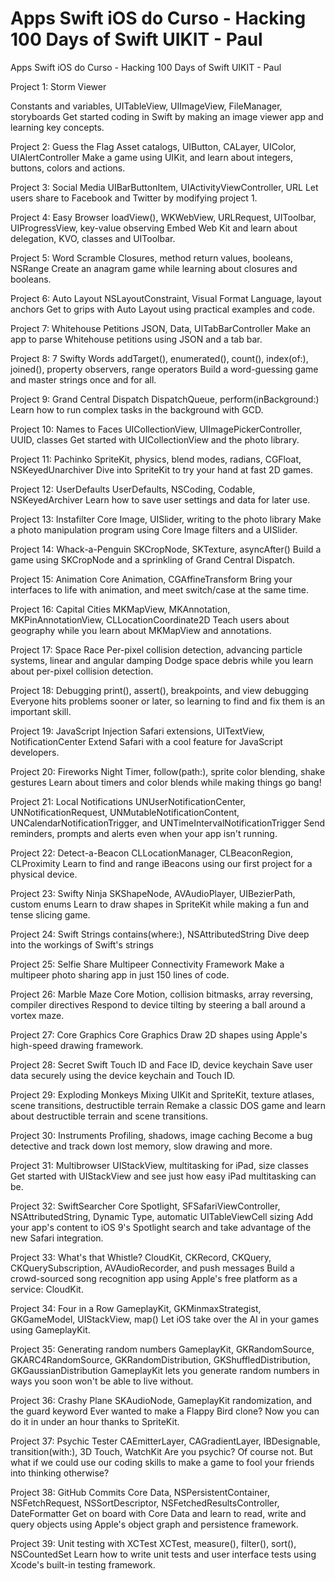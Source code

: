 # Apps Swift iOS do Curso - Hacking 100 Days of Swift UIKIT - Paul

Apps Swift iOS do Curso - Hacking 100 Days of Swift UIKIT - Paul


Project 1: Storm Viewer

Constants and variables, UITableView, UIImageView, FileManager, storyboards
Get started coding in Swift by making an image viewer app and learning key concepts.



Project 2: Guess the Flag
Asset catalogs, UIButton, CALayer, UIColor, UIAlertController
Make a game using UIKit, and learn about integers, buttons, colors and actions.



Project 3: Social Media
UIBarButtonItem, UIActivityViewController, URL
Let users share to Facebook and Twitter by modifying project 1.



Project 4: Easy Browser
loadView(), WKWebView, URLRequest, UIToolbar, UIProgressView, key-value observing
Embed Web Kit and learn about delegation, KVO, classes and UIToolbar.



Project 5: Word Scramble
Closures, method return values, booleans, NSRange
Create an anagram game while learning about closures and booleans.



Project 6: Auto Layout
NSLayoutConstraint, Visual Format Language, layout anchors
Get to grips with Auto Layout using practical examples and code.



Project 7: Whitehouse Petitions
JSON, Data, UITabBarController
Make an app to parse Whitehouse petitions using JSON and a tab bar.



Project 8: 7 Swifty Words
addTarget(), enumerated(), count(), index(of:), joined(), property observers, range operators
Build a word-guessing game and master strings once and for all.



Project 9: Grand Central Dispatch
DispatchQueue, perform(inBackground:)
Learn how to run complex tasks in the background with GCD.



Project 10: Names to Faces
UICollectionView, UIImagePickerController, UUID, classes
Get started with UICollectionView and the photo library.



Project 11: Pachinko
SpriteKit, physics, blend modes, radians, CGFloat, NSKeyedUnarchiver
Dive into SpriteKit to try your hand at fast 2D games.



Project 12: UserDefaults
UserDefaults, NSCoding, Codable, NSKeyedArchiver
Learn how to save user settings and data for later use.



Project 13: Instafilter
Core Image, UISlider, writing to the photo library
Make a photo manipulation program using Core Image filters and a UISlider.



Project 14: Whack-a-Penguin
SKCropNode, SKTexture, asyncAfter()
Build a game using SKCropNode and a sprinkling of Grand Central Dispatch.



Project 15: Animation
Core Animation, CGAffineTransform
Bring your interfaces to life with animation, and meet switch/case at the same time.



Project 16: Capital Cities
MKMapView, MKAnnotation, MKPinAnnotationView, CLLocationCoordinate2D
Teach users about geography while you learn about MKMapView and annotations.



Project 17: Space Race
Per-pixel collision detection, advancing particle systems, linear and angular damping
Dodge space debris while you learn about per-pixel collision detection.



Project 18: Debugging
print(), assert(), breakpoints, and view debugging
Everyone hits problems sooner or later, so learning to find and fix them is an important skill.



Project 19: JavaScript Injection
Safari extensions, UITextView, NotificationCenter
Extend Safari with a cool feature for JavaScript developers.



Project 20: Fireworks Night
Timer, follow(path:), sprite color blending, shake gestures
Learn about timers and color blends while making things go bang!



Project 21: Local Notifications
UNUserNotificationCenter, UNNotificationRequest, UNMutableNotificationContent, UNCalendarNotificationTrigger, and UNTimeIntervalNotificationTrigger
Send reminders, prompts and alerts even when your app isn't running.



Project 22: Detect-a-Beacon
CLLocationManager, CLBeaconRegion, CLProximity
Learn to find and range iBeacons using our first project for a physical device.



Project 23: Swifty Ninja
SKShapeNode, AVAudioPlayer, UIBezierPath, custom enums
Learn to draw shapes in SpriteKit while making a fun and tense slicing game.



Project 24: Swift Strings
contains(where:), NSAttributedString
Dive deep into the workings of Swift's strings



Project 25: Selfie Share
Multipeer Connectivity Framework
Make a multipeer photo sharing app in just 150 lines of code.



Project 26: Marble Maze
Core Motion, collision bitmasks, array reversing, compiler directives
Respond to device tilting by steering a ball around a vortex maze.



Project 27: Core Graphics
Core Graphics
Draw 2D shapes using Apple's high-speed drawing framework.



Project 28: Secret Swift
Touch ID and Face ID, device keychain
Save user data securely using the device keychain and Touch ID.



Project 29: Exploding Monkeys
Mixing UIKit and SpriteKit, texture atlases, scene transitions, destructible terrain
Remake a classic DOS game and learn about destructible terrain and scene transitions.



Project 30: Instruments
Profiling, shadows, image caching
Become a bug detective and track down lost memory, slow drawing and more.



Project 31: Multibrowser
UIStackView, multitasking for iPad, size classes
Get started with UIStackView and see just how easy iPad multitasking can be.



Project 32: SwiftSearcher
Core Spotlight, SFSafariViewController, NSAttributedString, Dynamic Type, automatic UITableViewCell sizing
Add your app's content to iOS 9's Spotlight search and take advantage of the new Safari integration.



Project 33: What's that Whistle?
CloudKit, CKRecord, CKQuery, CKQuerySubscription, AVAudioRecorder, and push messages
Build a crowd-sourced song recognition app using Apple's free platform as a service: CloudKit.



Project 34: Four in a Row
GameplayKit, GKMinmaxStrategist, GKGameModel, UIStackView, map()
Let iOS take over the AI in your games using GameplayKit.



Project 35: Generating random numbers
GameplayKit, GKRandomSource, GKARC4RandomSource, GKRandomDistribution, GKShuffledDistribution, GKGaussianDistribution
GameplayKit lets you generate random numbers in ways you soon won't be able to live without.



Project 36: Crashy Plane
SKAudioNode, GameplayKit randomization, and the guard keyword
Ever wanted to make a Flappy Bird clone? Now you can do it in under an hour thanks to SpriteKit.



Project 37: Psychic Tester
CAEmitterLayer, CAGradientLayer, IBDesignable, transition(with:), 3D Touch, WatchKit
Are you psychic? Of course not. But what if we could use our coding skills to make a game to fool your friends into thinking otherwise?



Project 38: GitHub Commits
Core Data, NSPersistentContainer, NSFetchRequest, NSSortDescriptor, NSFetchedResultsController, DateFormatter
Get on board with Core Data and learn to read, write and query objects using Apple's object graph and persistence framework.



Project 39: Unit testing with XCTest
XCTest, measure(), filter(), sort(), NSCountedSet
Learn how to write unit tests and user interface tests using Xcode's built-in testing framework.

